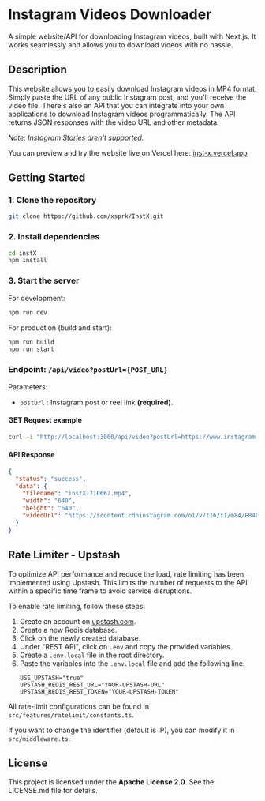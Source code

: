 # Instagram Videos Downloader

A simple website/API for downloading Instagram videos, built with Next.js. It works seamlessly and allows you to download videos with no hassle.


## Description

This website allows you to easily download Instagram videos in MP4 format. Simply paste the URL of any public Instagram post, and you'll receive the video file. There's also an API that you can integrate into your own applications to download Instagram videos programmatically. The API returns JSON responses with the video URL and other metadata.

_Note: Instagram Stories aren't supported._

You can preview and try the website live on Vercel here: [inst-x.vercel.app](inst-x.vercel.app/)

## Getting Started

### 1. Clone the repository

```bash
git clone https://github.com/xsprk/InstX.git
```

### 2. Install dependencies

```bash
cd instX
npm install
```

### 3. Start the server

For development:

```bash
npm run dev
```

For production (build and start):

```bash
npm run build
npm run start
```

### Endpoint: `/api/video?postUrl={POST_URL}`

Parameters:

- `postUrl` : Instagram post or reel link **(required)**.

#### GET Request example

```bash
curl -i "http://localhost:3000/api/video?postUrl=https://www.instagram.com/reel/DCUBzY0yiKK/"
```

#### API Response

```json
{
  "status": "success",
  "data": {
    "filename": "instX-710667.mp4",
    "width": "640",
    "height": "640",
    "videoUrl": "https://scontent.cdninstagram.com/o1/v/t16/f1/m84/E84E5DFC48EA8...etc"
  }
}
```

## Rate Limiter - Upstash

To optimize API performance and reduce the load, rate limiting has been implemented using Upstash. This limits the number of requests to the API within a specific time frame to avoid service disruptions.

To enable rate limiting, follow these steps:

1. Create an account on [upstash.com](https://upstash.com/).
2. Create a new Redis database.
3. Click on the newly created database.
4. Under "REST API", click on `.env` and copy the provided variables.
5. Create a `.env.local` file in the root directory.
6. Paste the variables into the `.env.local` file and add the following line:
   ```env
   USE_UPSTASH="true"
   UPSTASH_REDIS_REST_URL="YOUR-UPSTASH-URL"
   UPSTASH_REDIS_REST_TOKEN="YOUR-UPSTASH-TOKEN"
   ```

All rate-limit configurations can be found in `src/features/ratelimit/constants.ts`.

If you want to change the identifier (default is IP), you can modify it in `src/middleware.ts`.

## License

This project is licensed under the **Apache License 2.0**. See the LICENSE.md file for details.
